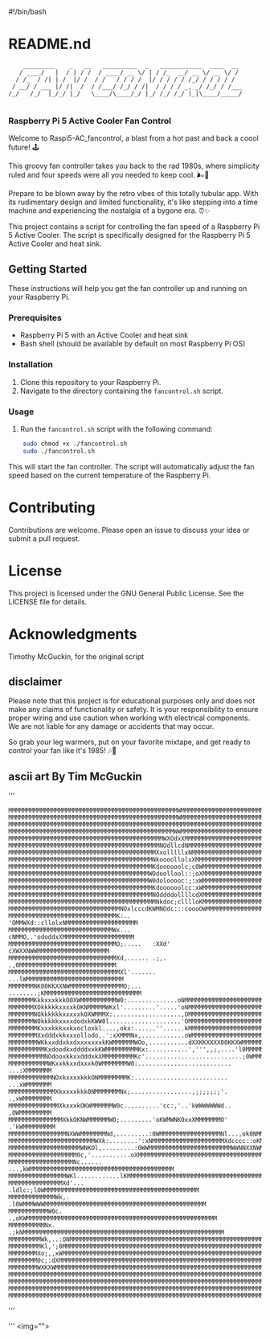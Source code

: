 #!/bin/bash
# README.nd
``` 
    _________    _   __   __________  _   ____________  ____  __ 
   / ____/   |  / | / /  / ____/ __ \/ | / /_  __/ __ \/ __ \/ / 
  / /_  / /| | /  |/ /  / /   / / / /  |/ / / / / /_/ / / / / /  
 / __/ / ___ |/ /|  /  / /___/ /_/ / /|  / / / / _, _/ /_/ / /___
/_/   /_/  |_/_/ |_/   \____/\____/_/ |_/ /_/ /_/ |_|\____/_____/
                                                                 
```
### Raspberry Pi 5 Active Cooler Fan Control

Welcome to Raspi5-AC_fancontrol, a blast from a hot past and back a coool future! 🕹️  

This groovy fan controller takes you back to the rad 1980s, where simplicity ruled and four speeds were all you needed to keep cool. 🌬️💨

Prepare to be blown away by the retro vibes of this totally tubular app. With its rudimentary design and limited functionality, it's like stepping into a time machine and experiencing the nostalgia of a bygone era. ⏰✨

This project contains a script for controlling the fan speed of a Raspberry Pi 5 Active Cooler. The script is specifically designed for the Raspberry Pi 5 Active Cooler and heat sink.

## Getting Started

These instructions will help you get the fan controller up and running on your Raspberry Pi.

### Prerequisites

- Raspberry Pi 5 with an Active Cooler and heat sink
- Bash shell (should be available by default on most Raspberry Pi OS)

### Installation

1. Clone this repository to your Raspberry Pi.
2. Navigate to the directory containing the `fancontrol.sh` script.

### Usage

1. Run the `fancontrol.sh` script with the following command:

``` bash
    sudo chmod +x ./fancontrol.sh
    sudo ./fancontrol.sh
```
This will start the fan controller. The script will automatically adjust the fan speed based on the current temperature of the Raspberry Pi.

# Contributing

Contributions are welcome. Please open an issue to discuss your idea or submit a pull request.

# License

This project is licensed under the GNU General Public License. See the LICENSE file for details.

# Acknowledgments

Timothy McGuckin, for the original script

## disclaimer

Please note that this project is for educational purposes only and does not make any claims of functionality or safety. It is your responsibility to ensure proper wiring and use caution when working with electrical components. We are not liable for any damage or accidents that may occur.

So grab your leg warmers, put on your favorite mixtape, and get ready to control your fan like it's 1985! 🎶📼

## ascii art By Tim McGuckin

''' 

    MMMMMMMMMMMMMMMMMMMMMMMMMMMMMMMMMMMMMMMMMMMMMMMWMMMMMMMMMMMMMMMMMMMMMMMMMMM
    MMMMMMMMMMMMMMMMMMMMMMMMMMMMMMMMMMMMMMMMMMMMMMMWMMMMMMMMMMMMMMMMMMMMMMMMMMM
    MMMMMMMMMMMMMMMMMMMMMMMMMMMMMMMMMMMMMMMMMMMMMMMMMMMMMMMMMMMMMMMMMMMMMMMMMMM
    MMMMMMMMMMMMMMMMMMMMMMMMMMMMMMMMMMMMMMMMMMMMMMWWMMMMMMMMMMMMMMMMMMMMMMMMMMM
    MMMMMMMMMMMMMMMMMMMMMMMMMMMMMMMMMMMMMMMMMMMWXOdxXMMMMMMMMMMMMMMMMMMMMMMMMMM 
    MMMMMMMMMMMMMMMMMMMMMMMMMMMMMMMMMMMMMMMMMMNOdllcdNMMMMMMMMMMMMMMMMMMMMMMMMM
    MMMMMMMMMMMMMMMMMMMMMMMMMMMMMMMMMMMMMMMMMXxolllllxNMMMMMMMMMMMMMMMMMMMMMMMM
    MMMMMMMMMMMMMMMMMMMMMMMMMMMMMMMMMMMMMMMMNkoooollolxXMMMMMMMMMMMMMMMMMMMMMMM
    MMMMMMMMMMMMMMMMMMMMMMMMMMMMMMMMMMMMMMMMKdoooooolc;c0WMMMMMMMMMMMMMMMMMMMMM
    MMMMMMMMMMMMMMMMMMMMMMMMMMMMMMMMMMMMMMMWOdoollool::;oXMMMMMMMMMMMMMMMMMMMMM 
    MMMMMMMMMMMMMMMMMMMMMMMMMMMMMMMMMMMMMMMW0dolooooc:;:xWMMMMMMMMMMMMMMMMMMMMM
    MMMMMMMMMMMMMMMMMMMMMMMMMMMMMMMMMMMMMMMMKdoooooolcc:xWMMMMMMMMMMMMMMMMMMMMM
    MMMMMMMMMMMMMMMMMMMMMMMMMMMMMMMMMMMMMMMMNOddddollllcdXMMMMMMMMMMMMMMMMMMMMM
    MMMMMMMMMMMMMMMMMMMMMMMMMMMMMMMMMMMMMMMMMNkdoc;clllloKMMMMMMMMMMMMMMMMMMMMM
    MMMMMMMMMMMMMMMMMMMMMMMMMMMMMMMNOxlcccdKWMNOdc:::coooOWMMMMMMMMMMMMMMMMMMMM
    MMMMMMMMMMMMMMMMMMMMMMMMMMMMMMK:..     'OMMWXd::cllolxNMMMMMMMMMMMMMMMMMMMM
    MMMMMMMMMMMMMMMMMMMMMMMMMMMMMWx...      cNMMO,.'ododdxXMMMMMMMMMMMMMMMMMMMM
    MMMMMMMMMMMMMMMMMMMMMMMMMMMMMMO;.....   :XXd'  cXWXXNWWMMMMMMMMMMMMMMMMMMMM
    MMMMMMMMMMMMMMMMMMMMMMMMMMMMMMXd,...... .;,. .,0MMMMMMMMMMMMMMMMMMMMMMMMMMM
    MMMMMMMMMMMMMMMMMMMMMMMMMMMMMMMXl'.......  ...lWMMMMMMMMMMMMMMMMMMMMMMMMMMM   
    MMMMMMMNK00KKXXNWMMMMMMMMMMMMMMMO;... ........;KMMMMMMMMMMMMMMMMMMMMMMMMMMM
    MMMMMMMKkkxxxkkkO0XWMMMMMMMMMMW0:..............oNMMMMMMMMMMMMMMMMMMMMMMMMMM
    MMMMMMMXOkkkkkxxxxkOKNMMMMMWKxl'.........'.....'oNMMMMMMMMMMMMMMMMMMMMMMMMM
    MMMMMMMNOkkkkkkxxxxxkOXWMMMX:...................,OMMMMMMMMMMMMMMMMMMMMMMMMM
    MMMMMMMW0kkkkkxxxxdodxkKWW0l....................'OMMMMMMMMMMMMMMMMMMMMMMMMM
    MMMMMMMMKxxxkkkxxkxocloxkl....,okx:......''......kMMMMMMMMMMMMMMMMMMMMMMMMM
    MMMMMMMMXxdddxkkxxxollodo,.':xXMMMNx,............oWMMMMMMMMMMMMMMMMMMMMMMMM
    MMMMMMMMWKkxxddxkxdxxxxxxxkKWMMMMMMWOo,...........dXXKKXXXX00KKXWMMMMMMMMMM
    MMMMMMMMMMKxdoodkxddddxxkKWMMMMMMMMMKx:...........',''',,;,....'l0MMMMMMMMM 
    MMMMMMMMMMNOdooxkkxxdddxkXMMMMMMMMMKc'...........................;0WMMMMMMM
    MMMMMMMMMMMWKxxkkxxdxxxk0WMMMMMMMW0:.......................... ...:XMMMMMMM
    MMMMMMMMMMMMNOxkxxxxkkkONMMMMMMMMK:..........................  ...xWMMMMMMM
    MMMMMMMMMMMMMXkxxxxkkk0NMMMMMMMNx;.................,;;;;;;;'.  .,xWMMMMMMMM
    MMMMMMMMMMMMMMXkxxxkOKWMMMMMMW0c..........'cc:,'..'kWWWWWWWd.. ,OWMMMMMMMMM
    MMMMMMMMMMMMMMMXkkOKNWMMMMMMWO;.........'oKWMWNK0xxXMMMMMMMO' .'kWMMMMMMMMM
    MMMMMMMMMMMMMMMMNXWWMMMMMMMNd,.........:0WMMMMMMMMMMMMMMMMMNl...,ok0NMMMMMM
    MMMMMMMMMMMMMMMMMMMMMMMMWXk:........':xNMMMMMMMMMMMMMMMMMMMMXdcccc::oKMMMMM
    MMMMMMMMMMMMMMMMMMMMWNKOl,.........:0WWMMMMMMMMMMMMMMMMMMMMMMMWWNNXXNWMMMMM    
    MMMMMMMMMMMMMMMMMMM0c,'...........oXMMMMMMMMMMMMMMMMMMMMMMMMMMMMMMMMMMMMMMM
    MMMMMMMMMMMMMMMMMMNc......   ...,kWMMMMMMMMMMMMMMMMMMMMMMMMMMMMMMMMMMMMMMMM
    MMMMMMMMMMMMMMMMWKl............lKMMMMMMMMMMMMMMMMMMMMMMMMMMMMMMMMMMMMMMMMMM
    MMMMMMMMMMMMMMMXd'... .ldlc:;lOWMMMMMMMMMMMMMMMMMMMMMMMMMMMMMMMMMMMMMMMMMMM
    MMMMMMMMMMMMMWk,.   .l0WMMMWWWMMMMMMMMMMMMMMMMMMMMMMMMMMMMMMMMMMMMMMMMMMMMM
    MMMMMMMMMMMW0c.  .,oKWMMMMMMMMMMMMMMMMMMMMMMMMMMMMMMMMMMMMMMMMMMMMMMMMMMMMM
    MMMMMMMMMMNx.  .;kNMMMMMMMMMMMMMMMMMMMMMMMMMMMMMMMMMMMMMMMMMMMMMMMMMMMMMMMM
    MMMMMMMMMWk,..:ONMMMMMMMMMMMMMMMMMMMMMMMMMMMMMMMMMMMMMMMMMMMMMMMMMMMMMMMMMM
    MMMMMMMMMKl,';0MMMMMMMMMMMMMMMMMMMMMMMMMMMMMMMMMMMMMMMMMMMMMMMMMMMMMMMMMMMM
    MMMMMMMMXo;,,xWMMMMMMMMMMMMMMMMMMMMMMMMMMMMMMMMMMMMMMMMMMMMMMMMMMMMMMMMMMMM
    MMMMMMMM0c;:dXMMMMMMMMMMMMMMMMMMMMMMMMMMMMMMMMMMMMMMMMMMMMMMMMMMMMMMMMMMMMM
    MMMMMMMMWXKXWMMMMMMMMMMMMMMMMMMMMMMMMMMMMMMMMMMMMMMMMMMMMMMMMMMMMMMMMMMMMMM
    MMMMMMMMMMMMMMMMMMMMMMMMMMMMMMMMMMMMMMMMMMMMMMMMMMMMMMMMMMMMMMMMMMMMMMMMMMM
    MMMMMMMMMMMMMMMMMMMMMMMMMMMMMMMMMMMMMMMMMMMMMMMMMMMMMMMMMMMMMMMMMMMMMMMMMMM
    MMMMMMMMMMMMMMMMMMMMMMMMMMMMMMMMMMMMMMMMMMMMMMMMMMMMMMMMMMMMMMMMMMMMMMMMMMM
    MMMMMMMMMMMMMMMMMMMMMMMMMMMMMMMMMMMMMMMMMMMMMMMMMMMMMMMMMMMMMMMMMMMMMMMMMMM

'''

'''
   <img="">
